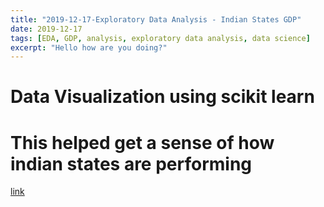 ```yaml
---
title: "2019-12-17-Exploratory Data Analysis - Indian States GDP"
date: 2019-12-17
tags: [EDA, GDP, analysis, exploratory data analysis, data science]
excerpt: "Hello how are you doing?"
---
```

# Data Visualization using scikit learn

# This helped get a sense of how indian states are performing

[link](https://github.com/dataoptimal/github-pages-tutorial)
